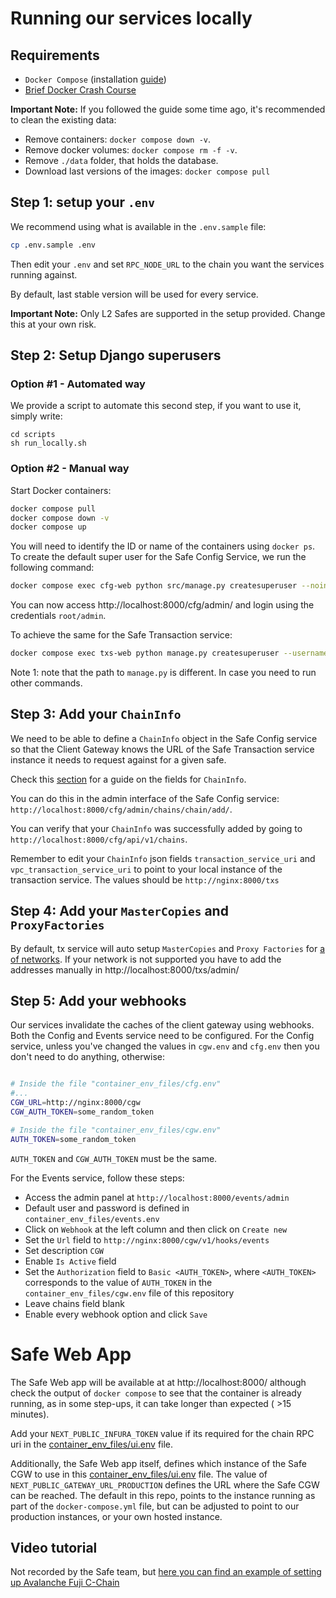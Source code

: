 # Running our services locally

## Requirements

- `Docker Compose` (installation [guide](https://docs.docker.com/compose/install/))
- [Brief Docker Crash Course](docker_cheatsheet.md)

**Important Note:** If you followed the guide some time ago, it's recommended to clean the existing data:
- Remove containers: `docker compose down -v`.
- Remove docker volumes: `docker compose rm -f -v`.
- Remove `./data` folder, that holds the database.
- Download last versions of the images: `docker compose pull`

## Step 1: setup your `.env`

We recommend using what is available in the `.env.sample` file:

```bash
cp .env.sample .env
```

Then edit your `.env` and set `RPC_NODE_URL` to the chain you want the services running against.

By default, last stable version will be used for every service.

**Important Note:** Only L2 Safes are supported in the setup provided. Change this at your own risk.

## Step 2: Setup Django superusers

### Option #1 - Automated way

We provide a script to automate this second step, if you want to use it, simply write:

```
cd scripts
sh run_locally.sh
```

### Option #2 - Manual way

Start Docker containers:

```bash
docker compose pull
docker compose down -v
docker compose up
```

You will need to identify the ID or name of the containers using `docker ps`. To create the default super user for the Safe Config Service, we run the following command:

```bash
docker compose exec cfg-web python src/manage.py createsuperuser --noinput
```

You can now access http://localhost:8000/cfg/admin/ and login using the credentials `root/admin`.

To achieve the same for the Safe Transaction service:

```bash
docker compose exec txs-web python manage.py createsuperuser --username root
```

Note 1: note that the path to `manage.py` is different. In case you need to run other commands.

## Step 3: Add your `ChainInfo`

We need to be able to define a `ChainInfo` object in the Safe Config service so that the Client Gateway knows the URL of the Safe Transaction service instance it needs to request against for a given safe.

Check this [section](chain_info.md) for a guide on the fields for `ChainInfo`.

You can do this in the admin interface of the Safe Config service: `http://localhost:8000/cfg/admin/chains/chain/add/`.

You can verify that your `ChainInfo` was successfully added by going to `http://localhost:8000/cfg/api/v1/chains`.

Remember to edit your `ChainInfo` json fields `transaction_service_uri` and `vpc_transaction_service_uri` to point to your local instance of the transaction service. The values should be `http://nginx:8000/txs`

## Step 4: Add your `MasterCopies` and `ProxyFactories`

By default, tx service will auto setup `MasterCopies` and `Proxy Factories` for
[a of networks](https://github.com/safe-global/safe-eth-py/blob/main/gnosis/safe/addresses.py).
If your network is not supported you have to add the addresses manually in http://localhost:8000/txs/admin/

## Step 5: Add your webhooks

Our services invalidate the caches of the client gateway using webhooks. Both the Config and Events service need to be configured. For the Config service, unless you've changed the values in `cgw.env` and `cfg.env` then you don't need to do anything, otherwise:

```bash

# Inside the file "container_env_files/cfg.env"
#...
CGW_URL=http://nginx:8000/cgw
CGW_AUTH_TOKEN=some_random_token

# Inside the file "container_env_files/cgw.env"
AUTH_TOKEN=some_random_token
```

`AUTH_TOKEN` and `CGW_AUTH_TOKEN` must be the same.

For the Events service, follow these steps:

- Access the admin panel at `http://localhost:8000/events/admin`
- Default user and password is defined in `container_env_files/events.env`
- Click on `Webhook` at the left column and then click on `Create new`
- Set the `Url` field to `http://nginx:8000/cgw/v1/hooks/events`
- Set description `CGW`
- Enable `Is Active` field
- Set the `Authorization` field to `Basic <AUTH_TOKEN>`, where `<AUTH_TOKEN>` corresponds to the value of `AUTH_TOKEN` in the `container_env_files/cgw.env` file of this repository
- Leave chains field blank
- Enable every webhook option and click `Save`

# Safe Web App

The Safe Web app will be available at at http://localhost:8000/ although check the output of `docker compose` to see that the container is already running, as in some step-ups, it can take longer than expected ( >15 minutes).

Add your `NEXT_PUBLIC_INFURA_TOKEN` value if its required for the chain RPC uri in the [container_env_files/ui.env](../container_env_files/ui.env) file.

Additionally, the Safe Web app itself, defines which instance of the Safe CGW to use in this [container_env_files/ui.env](../container_env_files/ui.env) file. The value of `NEXT_PUBLIC_GATEWAY_URL_PRODUCTION` defines the URL where the Safe CGW can be reached. The default in this repo, points to the instance running as part of the `docker-compose.yml` file, but can be adjusted to point to our production instances, or your own hosted instance.

## Video tutorial

Not recorded by the Safe team, but [here you can find an example of setting up Avalanche Fuji C-Chain](https://www.youtube.com/watch?v=FUytj_xStDI)
